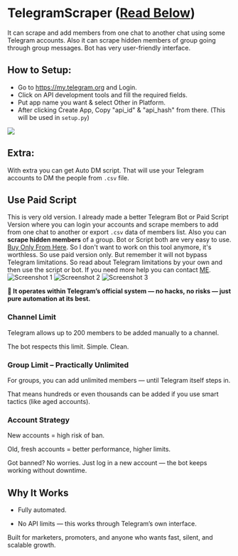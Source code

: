 # TelegramScraper ([Read Below](https://github.com/AbirHasan2005/TelegramScraper#use-paid-script))
It can scrape and add members from one chat to another chat using some Telegram accounts. Also it can scrape hidden members of group going through group messages. Bot has very user-friendly interface.

## How to Setup:
- Go to https://my.telegram.org and Login.
- Click on API development tools and fill the required fields.
- Put app name you want & select Other in Platform.
- After clicking Create App, Copy "api_id" & "api_hash" from there. (This will be used in `setup.py`)
<p><img src="https://i1.wp.com/python.gotrained.com/wp-content/uploads/2019/01/desc.png?resize=768%2C479&ssl=1"></p>

## Extra:
With extra you can get Auto DM script. That will use your Telegram accounts to DM the people from `.csv` file.

## Use Paid Script
This is very old version. I already made a better Telegram Bot or Paid Script Version where you can login your accounts and scrape members to add from one chat to another or export `.csv` data of members list. Also you can **scrape hidden members** of a group. Bot or Script both are very easy to use. [Buy Only From Here](https://t.me/HireDev/9). So I don't want to work on this tool anymore, it's worthless. So use paid version only. But remember it will not bypass Telegram limitations. So read about Telegram limitations by your own and then use the script or bot. If you need more help you can contact [ME](https://t.me/AkibHridoy).
![Screenshot 1](https://telegra.ph/file/fe4b130c173f77a5909d3.png)
![Screenshot 2](https://telegra.ph/file/b90531cee5277689c659f.png)
![Screenshot 3](https://telegra.ph/file/b4e9fd7d59576b3174b10.png)

**💬 It operates within Telegram’s official system — no hacks, no risks — just pure automation at its best.**


### Channel Limit

Telegram allows up to 200 members to be added manually to a channel.

The bot respects this limit. Simple. Clean.


### Group Limit – Practically Unlimited

For groups, you can add unlimited members — until Telegram itself steps in.

That means hundreds or even thousands can be added if you use smart tactics (like aged accounts).


### Account Strategy

New accounts = high risk of ban.

Old, fresh accounts = better performance, higher limits.

Got banned? No worries. Just log in a new account — the bot keeps working without downtime.


## Why It Works

- Fully automated.

- No API limits — this works through Telegram’s own interface.

Built for marketers, promoters, and anyone who wants fast, silent, and scalable growth.
